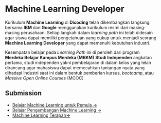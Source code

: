 # Machine Learning Developer

Kurikulum **Machine Learning** di **Dicoding** telah dikembangkan langsung bersama **IBM** dan **Google** menggunakan kurikulum resmi dari masing-masing perusahaan. Setiap langkah dalam _learning path_ ini telah didesain agar siswa dapat memiliki pengetahuan yang cukup untuk menjadi seorang **Machine Learning Developer** yang dapat memenuhi kebutuhan industri.

Kesempatan belajar pada _Learning Path_ ini di peroleh dari program **Merdeka Belajar Kampus Merdeka (MBKM)** **Studi Independen** angkatan pertama, studi independen yakni pembelajaran di dalam kelas yang telah dirancang agar mahasiswa dapat memecahkan tantangan nyata yang dihadapi industri saat ini dalam bentuk pemberian kursus, _bootcamp_, atau _Massive Open Online Courses_ (MOOC)

## Submission
- [Belajar Machine Learning untuk Pemula →]()
- [Belajar Pengembangan Machine Learning →]()
- [Machine Learning Terapan→]()
